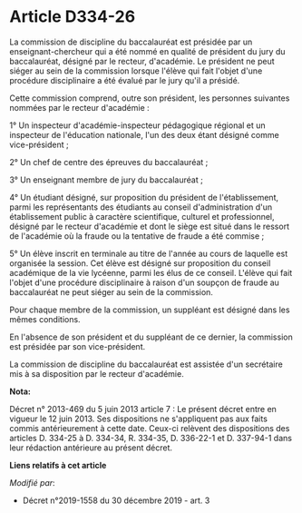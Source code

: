 # Article D334-26

La commission de discipline du baccalauréat est présidée par un enseignant-chercheur qui a été nommé en qualité de président
du jury du baccalauréat, désigné par le recteur, d'académie. Le président ne peut siéger au sein de la commission lorsque
l'élève qui fait l'objet d'une procédure disciplinaire a été évalué par le jury qu'il a présidé.

Cette commission comprend, outre son président, les personnes suivantes nommées par le recteur d'académie :

1° Un inspecteur d'académie-inspecteur pédagogique régional et un inspecteur de l'éducation nationale, l'un des deux étant
désigné comme vice-président ;

2° Un chef de centre des épreuves du baccalauréat ;

3° Un enseignant membre de jury du baccalauréat ;

4° Un étudiant désigné, sur proposition du président de l'établissement, parmi les représentants des étudiants au conseil
d'administration d'un établissement public à caractère scientifique, culturel et professionnel, désigné par le recteur
d'académie et dont le siège est situé dans le ressort de l'académie où la fraude ou la tentative de fraude a été commise ;

5° Un élève inscrit en terminale au titre de l'année au cours de laquelle est organisée la session. Cet élève est désigné sur
proposition du conseil académique de la vie lycéenne, parmi les élus de ce conseil. L'élève qui fait l'objet d'une procédure
disciplinaire à raison d'un soupçon de fraude au baccalauréat ne peut siéger au sein de la commission.

Pour chaque membre de la commission, un suppléant est désigné dans les mêmes conditions.

En l'absence de son président et du suppléant de ce dernier, la commission est présidée par son vice-président.

La commission de discipline du baccalauréat est assistée d'un secrétaire mis à sa disposition par le recteur d'académie.

**Nota:**

Décret n° 2013-469 du 5 juin 2013 article 7 : Le présent décret entre en vigueur le 12 juin 2013. Ses dispositions ne
s'appliquent pas aux faits commis antérieurement à cette date. Ceux-ci relèvent des dispositions des articles D. 334-25 à D.
334-34, R. 334-35, D. 336-22-1 et D. 337-94-1 dans leur rédaction antérieure au présent décret.

**Liens relatifs à cet article**

_Modifié par_:

  - Décret n°2019-1558 du 30 décembre 2019 - art. 3
